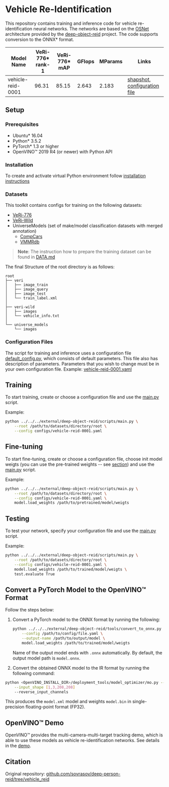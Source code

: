 # Vehicle Re-Identification

This repository contains training and inference code for vehicle re-identification neural networks. The networks are based on the [OSNet](https://arxiv.org/abs/1905.00953) architecture provided by the [deep-object-reid](https://github.com/opencv/deep-object-reid.git) project. The code supports conversion to the ONNX\* format.

| Model Name | VeRi-776\* rank-1 | VeRi-776\* mAP | GFlops | MParams | Links |
| --- | --- | --- | --- | --- | --- |
| vehicle-reid-0001 | 96.31 | 85.15 | 2.643 | 2.183 | [shapshot](https://download.01.org/opencv/openvino_training_extensions/models/person_reidentification/person-reidentification-retail-0270.pt), [configuration file](configs/vehicle-reid-0001.yaml) |

## Setup

### Prerequisites

* Ubuntu\* 16.04
* Python\* 3.5.2
* PyTorch\* 1.3 or higher
* OpenVINO™ 2019 R4 (or newer) with Python API

### Installation

To create and activate virtual Python environment follow [installation instructions](../README.md)

### Datasets

This toolkit contains configs for training on the following datasets:

* [VeRi-776](https://github.com/JDAI-CV/VeRidataset)
* [VeRi-Wild](https://github.com/PKU-IMRE/VERI-Wild)
* UniverseModels (set of make/model classification datasets with merged annotation)
  - [CompCars](http://mmlab.ie.cuhk.edu.hk/datasets/comp_cars/index.html)
  - [VMMRdb](https://github.com/faezetta/VMMRdb)

> **Note**: The instruction how to prepare the training dataset can be found in [DATA.md](DATA.md)

The final Structure of the root directory is as follows:

```
root
├── veri
│   ├── image_train
│   ├── image_query
│   ├── image_test
│   └── train_label.xml
│
├── veri-wild
│   ├── images
│   └── vehicle_info.txt
│
└── universe_models
    └── images
```

### Configuration Files

The script for training and inference uses a configuration file
[default_config.py](https://github.com/opencv/deep-object-reid/blob/ote/scripts/default_config.py), which consists of default parameters.
This file also has description of parameters.
Parameters that you wish to change must be in your own configuration file.
Example: [vehicle-reid-0001.yaml](configs/vehicle-reid-0001.yaml)

## Training

To start training, create or choose a configuration file and use the [main.py](https://github.com/opencv/deep-object-reid/blob/ote/scripts/main.py) script.

Example:

```bash
python ../../../external/deep-object-reid/scripts/main.py \
    --root /path/to/datasets/directory/root \
    --config configs/vehicle-reid-0001.yaml
```

## Fine-tuning

To start fine-tuning, create or choose a configuration file, choose init model weigts (you can use the pre-trained weights -- see [section](#pre-trained-models)) and use the [main.py](https://github.com/opencv/deep-object-reid/blob/ote/scripts/main.py) script.

Example:

```bash
python ../../../external/deep-object-reid/scripts/main.py \
    --root /path/to/datasets/directory/root \
    --config configs/vehicle-reid-0001.yaml \
    model.load_weights /path/to/pretrained/model/weigts
```

## Testing

To test your network, specify your configuration file and use the [main.py](https://github.com/opencv/deep-object-reid/blob/ote/scripts/main.py) script.

Example:

```bash
python ../../../external/deep-object-reid/scripts/main.py \
    --root /path/to/datasets/directory/root \
    --config configs/vehicle-reid-0001.yaml \
    model.load_weights /path/to/trained/model/weigts \
    test.evaluate True
```

## Convert a PyTorch Model to the OpenVINO™ Format

Follow the steps below:

1. Convert a PyTorch model to the ONNX format by running the following:

    ```bash
    python ../../../external/deep-object-reid/tools/convert_to_onnx.py \
        --config /path/to/config/file.yaml \
        --output-name /path/to/output/model \
        model.load_weights /path/to/trained/model/weigts
    ```

    Name of the output model ends with `.onnx` automatically.
    By default, the output model path is `model.onnx`.

2. Convert the obtained ONNX model to the IR format by running the following command:

```bash
python <OpenVINO_INSTALL_DIR>/deployment_tools/model_optimizer/mo.py --input_model model.onnx  \
    --input_shape [1,3,208,208]
    --reverse_input_channels
```

This produces the `model.xml` model and weights `model.bin` in single-precision floating-point format (FP32).

## OpenVINO™ Demo

OpenVINO™ provides the multi-camera-multi-target tracking demo, which is able to use these models as vehicle re-identification networks. See details in the [demo](https://github.com/opencv/open_model_zoo/tree/develop/demos/python_demos/multi_camera_multi_target_tracking).

## Citation

Original repository: [github.com/sovrasov/deep-person-reid/tree/vehicle_reid](https://github.com/sovrasov/deep-person-reid/tree/vehicle_reid)
